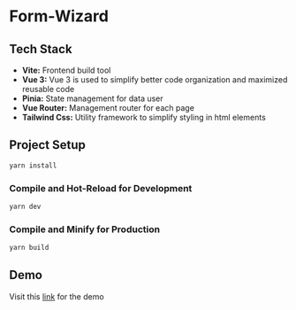 # Form-Wizard

## Tech Stack
- **Vite:** Frontend build tool
- **Vue 3:** Vue 3 is used to simplify better code organization and maximized reusable code
- **Pinia:** State management for data user
- **Vue Router:** Management router for each page
- **Tailwind Css:** Utility framework to simplify styling in html elements

## Project Setup

```sh
yarn install
```

### Compile and Hot-Reload for Development

```sh
yarn dev
```

### Compile and Minify for Production

```sh
yarn build
```

## Demo

Visit this [link](https://form-wizard-lemon.vercel.app/) for the demo

